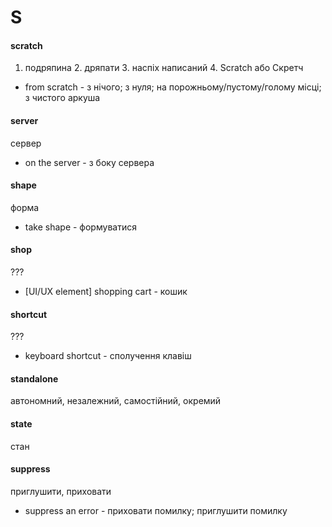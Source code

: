 # S

#### scratch
1. подряпина 2. дряпати 3. наспіх написаний 4. Scratch або Скретч
  - from scratch - з нічого; з нуля; на порожньому/пустому/голому місці; з чистого аркуша

#### server
сервер
  - on the server - з боку сервера

#### shape
форма
  - take shape - формуватися

#### shop
???
  - [UI/UX element] shopping cart - кошик

#### shortcut
???
  - keyboard shortcut - сполучення клавіш

#### standalone
автономний, незалежний, самостійний, окремий

#### state
стан

#### suppress
приглушити, приховати
  - suppress an error - приховати помилку; приглушити помилку
